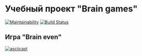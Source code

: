 # Учебный проект "Brain games"

[![Maintainability](https://api.codeclimate.com/v1/badges/3e1e0beb23d23f9bcfb0/maintainability)](https://codeclimate.com/github/amshkv/project-lvl1-s412/maintainability)
[![Build Status](https://travis-ci.org/amshkv/project-lvl1-s412.svg?branch=master)](https://travis-ci.org/amshkv/project-lvl1-s412)

## Игра "Brain even"

[![asciicast](https://asciinema.org/a/9815vQTwk2gFyrjRckr9MRd7e.svg)](https://asciinema.org/a/9815vQTwk2gFyrjRckr9MRd7e)
